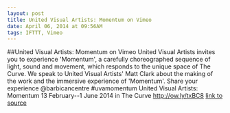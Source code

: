```yaml
---
layout: post
title: United Visual Artists: Momentum on Vimeo
date: April 06, 2014 at 09:56AM
tags: IFTTT, Vimeo
---
```

##United Visual Artists: Momentum on Vimeo
United Visual Artists invites you to experience 'Momentum', a carefully choreographed sequence of light, sound and movement, which responds to the unique space of The Curve. We speak to United Visual Artists' Matt Clark about the making of the work and the immersive experience of 'Momentum'. Share your experience @barbicancentre #uvamomentum United Visual Artists: Momentum 13 February--1 June 2014 in The Curve http://ow.ly/txBC8
[link to source](http://ift.tt/1g0cfBi) 
